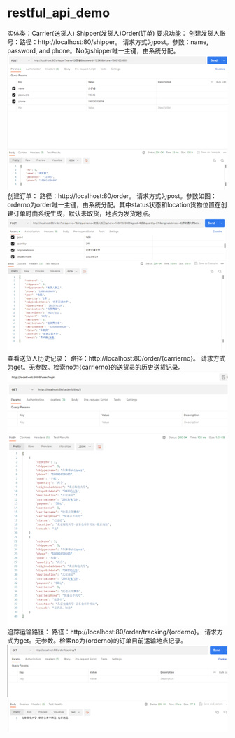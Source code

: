# restful_api_demo
实体类：Carrier(送货人) Shipper(发货人)Order(订单)
要求功能：
创建发货人账号：路径：http://localhost:80/shipper。
请求方式为post。参数：name, password, and phone。No为shipper唯一主键，由系统分配。
![img_3.png](/report/img_3.png)
创建订单：
路径：http://localhost:80/order。
请求方式为post。参数如图：orderno为order唯一主键，由系统分配。其中status状态和location货物位置在创建订单时由系统生成，默认未取货，地点为发货地点。
![img_4.png](/report/img_4.png)
查看送货人历史记录：
路径：http://localhost:80/order/{carrierno}。
请求方式为get。无参数。检索no为{carrierno}的送货员的历史送货记录。
![img_5.png](/report/img_5.png)
追踪运输路径：
路径：http://localhost:80/order/tracking/{orderno}。
请求方式为get。无参数。检索no为{orderno}的订单目前运输地点记录。
![img_6.png](/report/img_6.png)

